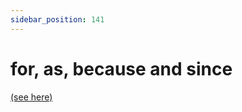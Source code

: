 ```yaml
---
sidebar_position: 141
---
```


# for, as, because and since

[(see here)](./as-because-since-and-for)
